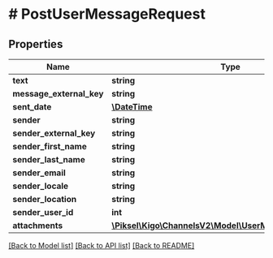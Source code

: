 # # PostUserMessageRequest

## Properties

Name | Type | Description | Notes
------------ | ------------- | ------------- | -------------
**text** | **string** |  |
**message_external_key** | **string** |  | [optional]
**sent_date** | [**\DateTime**](\DateTime.md) |  | [optional]
**sender** | **string** |  |
**sender_external_key** | **string** |  | [optional]
**sender_first_name** | **string** |  | [optional]
**sender_last_name** | **string** |  | [optional]
**sender_email** | **string** |  | [optional]
**sender_locale** | **string** |  | [optional]
**sender_location** | **string** |  | [optional]
**sender_user_id** | **int** |  | [optional]
**attachments** | [**\Piksel\Kigo\ChannelsV2\Model\UserMessageAttachment[]**](UserMessageAttachment.md) |  | [optional]

[[Back to Model list]](../../README.md#models) [[Back to API list]](../../README.md#endpoints) [[Back to README]](../../README.md)
